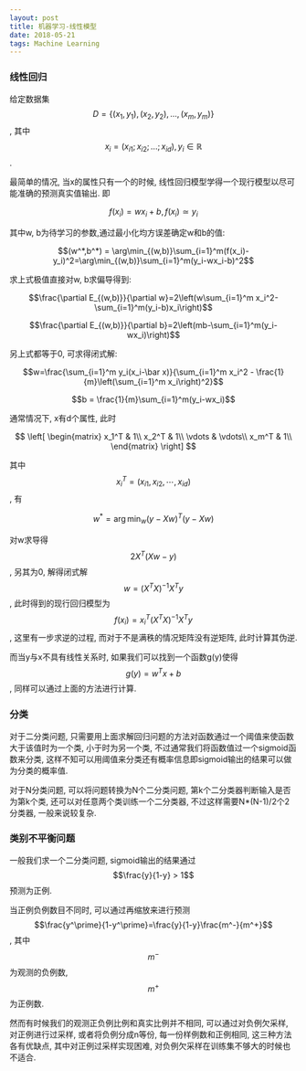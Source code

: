 ```yaml
---
layout: post
title: 机器学习-线性模型
date: 2018-05-21
tags: Machine Learning   
---
```

### 线性回归

给定数据集$$D=\left\{(x_1,y_1),(x_2,y_2),...,(x_m,y_m)\right\}$$, 其中$$x_i=(x_{i1};x_{i2};...;x_{id}), y_i \in \mathbb{R}$$.

最简单的情况, 当x的属性只有一个的时候, 线性回归模型学得一个现行模型以尽可能准确的预测真实值输出. 即

$$f(x_i)=wx_i+b, f(x_i)\simeq y_i$$

其中w, b为待学习的参数,通过最小化均方误差确定w和b的值:

$$(w^*,b^*) = \arg\min_{(w,b)}\sum_{i=1}^m(f(x_i)-y_i)^2=\arg\min_{(w,b)}\sum_{i=1}^m(y_i-wx_i-b)^2$$

求上式极值直接对w, b求偏导得到:

$$\frac{\partial E_{(w,b)}}{\partial w}=2\left(w\sum_{i=1}^m x_i^2-\sum_{i=1}^m(y_i-b)x_i\right)$$

$$\frac{\partial E_{(w,b)}}{\partial b}=2\left(mb-\sum_{i=1}^m(y_i-wx_i)\right)$$

另上式都等于0, 可求得闭式解:

$$w=\frac{\sum_{i=1}^m y_i(x_i-\bar x)}{\sum_{i=1}^m x_i^2 - \frac{1}{m}\left(\sum_{i=1}^m x_i\right)^2}$$

$$b = \frac{1}{m}\sum_{i=1}^m(y_i-wx_i)$$

通常情况下, x有d个属性, 此时

$$
\left[
\begin{matrix}
x_1^T & 1\\
x_2^T & 1\\
\vdots & \vdots\\
x_m^T & 1\\
\end{matrix}
\right]
$$

其中$$x_i^T = (x_{i1}, x_{i2}, \cdots, x_{id})$$, 有

$$ w^* = \arg\min_{w} (y-Xw)^T(y-Xw) $$

对w求导得 $$2X^T(Xw-y)$$, 另其为0, 解得闭式解 $$w=(X^TX)^{-1}X^Ty$$, 此时得到的现行回归模型为$$f(x_i) = x_i^T(X^TX)^{-1}X^Ty$$, 这里有一步求逆的过程, 而对于不是满秩的情况矩阵没有逆矩阵, 此时计算其伪逆.

而当y与x不具有线性关系时, 如果我们可以找到一个函数g(y)使得 $$g(y) = w^Tx+b$$, 同样可以通过上面的方法进行计算.

### 分类

对于二分类问题, 只需要用上面求解回归问题的方法对函数通过一个阈值来使函数大于该值时为一个类, 小于时为另一个类, 不过通常我们将函数值过一个sigmoid函数来分类, 这样不知可以用阈值来分类还有概率信息即sigmoid输出的结果可以做为分类的概率值.

对于N分类问题, 可以将问题转换为N个二分类问题, 第k个二分类器判断输入是否为第k个类, 还可以对任意两个类训练一个二分类器, 不过这样需要N*(N-1)/2个2分类器, 一般来说较复杂.

### 类别不平衡问题

一般我们求一个二分类问题, sigmoid输出的结果通过$$\frac{y}{1-y} > 1$$ 预测为正例.

当正例负例数目不同时, 可以通过再缩放来进行预测$$\frac{y^\prime}{1-y^\prime}=\frac{y}{1-y}\frac{m^-}{m^+}$$, 其中$$m^-$$为观测的负例数, $$m^+$$为正例数.

然而有时候我们的观测正负例比例和真实比例并不相同, 可以通过对负例欠采样, 对正例进行过采样, 或者将负例分成n等份, 每一份样例数和正例相同, 这三种方法各有优缺点, 其中对正例过采样实现困难, 对负例欠采样在训练集不够大的时候也不适合.
